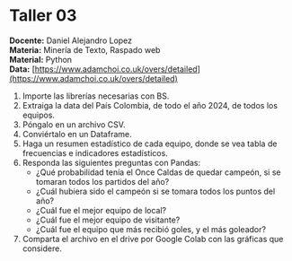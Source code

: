# Taller 03

**Docente:** Daniel Alejandro Lopez  
**Materia:** Minería de Texto, Raspado web  
**Material:** Python  
**Data:** [https://www.adamchoi.co.uk/overs/detailed](https://www.adamchoi.co.uk/overs/detailed)

1. Importe las librerías necesarias con BS.
2. Extraiga la data del País Colombia, de todo el año 2024, de todos los equipos.
3. Póngalo en un archivo CSV.
4. Conviértalo en un Dataframe.
5. Haga un resumen estadístico de cada equipo, donde se vea tabla de frecuencias e indicadores estadísticos.
6. Responda las siguientes preguntas con Pandas:
    - ¿Qué probabilidad tenía el Once Caldas de quedar campeón, si se tomaran todos los partidos del año?
    - ¿Cuál hubiera sido el campeón si se tomara todos los puntos del año?
    - ¿Cuál fue el mejor equipo de local?
    - ¿Cuál fue el mejor equipo de visitante?
    - ¿Cuál fue el equipo que más recibió goles, y el más goleador?
7. Comparta el archivo en el drive por Google Colab con las gráficas que considere.
